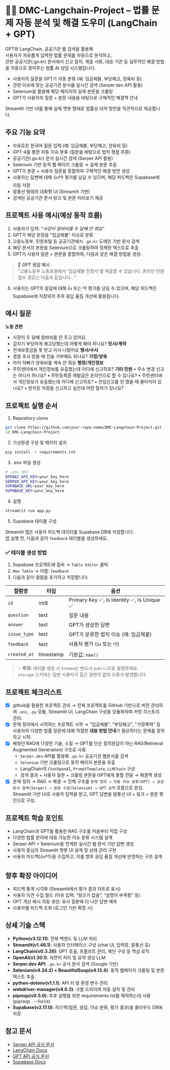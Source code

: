 # 🧑‍⚖️ DMC-Langchain-Project – 법률 문제 자동 분석 및 해결 도우미 (LangChain + GPT)

GPT와 LangChain, 공공기관 웹 검색을 활용해  
사용자가 자유롭게 입력한 법률 문제를 자동으로 분석하고,  
관련 공공기관(.go.kr) 문서에서 신고 절차, 제출 서류, 대응 기관 등 실무적인 해결 방법을 자동으로 찾아주는 법률 AI 상담 시스템입니다.

- 사용자의 질문을 GPT가 자동 분류 (예: 임금체불, 부당해고, 양육비 등)
- 관련 이슈에 맞는 공공기관 문서를 실시간 검색 (Serper.dev API 활용)
- Selenium을 활용해 해당 페이지의 실제 본문을 크롤링
- GPT가 사용자의 질문 + 본문 내용을 바탕으로 구체적인 해결책 안내

Streamlit 기반 UI를 통해 실제 챗봇 형태로 법률상 대처 방안을 직관적으로 제공합니다.

## 주요 기능 요약
- 자유로운 한국어 질문 입력 (예: 임금체불, 부당해고, 양육비 등)
- GPT-4를 통한 자동 이슈 분류 (질문을 바탕으로 법적 쟁점 추론)
- 공공기관(.go.kr) 문서 실시간 검색 (Serper API 활용)
- Selenium 기반 동적 웹 페이지 크롤링 → 실제 본문 추출
- GPT가 본문 + 사용자 질문을 종합하여 구체적인 해결 방안 생성
- 사용자는 답변에 대해 👍/👎 평가를 남길 수 있으며, 해당 피드백은 Supabase에 자동 저장
- 말풍선 형태의 대화형 UI (Streamlit 기반)
- 검색된 공공기관 문서 링크 및 본문 미리보기 제공

## 프로젝트 사용 예시(예상 동작 흐름)
1. 사용자가 입력: _"사장이 알바비를 두 달째 안 줘요"_
2. GPT가 해당 문장을 "임금체불" 이슈로 분류
3. 고용노동부, 민원포털 등 공공기관에서 `.go.kr` 도메인 기반 문서 검색
4. 해당 문서의 본문을 Selenium으로 크롤링하여 정제된 텍스트로 추출
5. GPT가 사용자 질문 + 본문을 종합하여, 다음과 같은 해결 방법을 생성:
> 💬 **GPT 응답 예시**  
> “고용노동부 노동포털에서 '임금체불 진정서'를 제출할 수 있습니다. 온라인 민원 접수 경로는 다음과 같습니다...”
6. 사용자는 GPT의 응답에 대해 👍 또는 👎 평가를 남길 수 있으며,
   해당 피드백은 Supabase에 저장되어 추후 응답 품질 개선에 활용됩니다.

## 예시 질문
**노동 관련**
- 사장이 두 달째 알바비를 안 주고 있어요  
- 갑자기 부당하게 해고당했는데 어떻게 해야 하나요?
**민사/계약**
- 전세보증금을 못 받고 이사 나왔어요
**형사/수사**
- 경찰 조사 받을 때 진술 거부해도 되나요?
**가정/양육**
- 아이 아빠가 양육비를 계속 안 줘요
**행정/개인정보**
- 주민센터에서 개인정보를 유출했는데 어디에 신고하죠?
**기타 민원**
• 주소 변경 신고는 어디서 하나요?
• 주민등록증 재발급은 온라인으로 할 수 있나요?
• 주민센터에서 개인정보가 유출됐는데 어디에 신고하죠?
• 전입신고를 안 했을 때 불이익이 있나요?
• 방치된 차량을 신고하고 싶은데 어떤 절차가 있나요?

## 프로젝트 실행 순서
1. Repository clone
```bash
git clone https://github.com/your-repo-name/DMC-Langchain-Project.git
cd DMC-Langchain-Project
```
2. 가상환경 구성 및 패키지 설치
```bash
pip install -r requirements.txt
```
3. .env 파일 생성
```bash
# .env 예시
OPENAI_API_KEY=your_key_here
SERPER_API_KEY=your_key_here
SUPABASE_URL=your_key_here
SUPABASE_KEY=your_key_here
```
4. 실행
```bash
streamlit run app.py
```
5. Supabase 테이블 구성

Streamlit 앱은 사용자 피드백 데이터를 Supabase DB에 저장합니다.  
앱 실행 전, 다음과 같이 `feedback` 테이블을 생성하세요.

### ✅ 테이블 생성 방법

1. Supabase 프로젝트에 접속 → `Table Editor` 클릭
2. `New Table` → 이름: `feedback`
3. 다음과 같이 컬럼을 추가하고 저장합니다:

| 컬럼명       | 타입        | 옵션                                           |
|--------------|-------------|------------------------------------------------|
| `id`         | int8        | Primary Key ✅, Is Identity ✅, Is Unique ✅     |
| `question`   | text        | 질문 내용                                     |
| `answer`     | text        | GPT가 생성한 답변                             |
| `issue_type` | text        | GPT가 분류한 법적 이슈 (예: 임금체불)         |
| `feedback`   | text        | 사용자 평가 (`👍` 또는 `👎`)                  |
| `created_at` | timestamp   | 기본값: `now()`                                |

> 💡 **주의:** 테이블 생성 시 `Schema`는 반드시 `public`으로 설정하세요.  
> `storage` 스키마는 일반 사용자가 접근 권한이 없어 오류가 발생합니다.

## 프로젝트 체크리스트
- [x]  github을 활용한 프로젝트 관리
  → 전체 프로젝트를 GitHub 기반으로 버전 관리하며 `.env`, `.py` 모듈, Streamlit UI, LangChain 구성을 모듈화하여 커밋 히스토리 관리.
- [x]  문제 정의에서 시작하는 프로젝트 시작
  → "임금체불", "부당해고", "가정폭력" 등 사용자의 다양한 법률 질문에 대해 적절한 **대응 방법 안내**가 필요하다는 문제를 정의하고 시작.
- [x]  배웠던 RAG에 다양한 기술, 스킬
  → GPT를 단순 질의응답이 아닌 RAG(Retrieval Augmented Generation) 구조로 사용.  
    - `Serper.dev` API를 활용해 `.go.kr` 공공기관 웹문서를 검색  
    - `Selenium` 기반 크롤링으로 동적 페이지 본문을 추출  
    - LangChain의 `ChatOpenAI`, `PromptTemplate`, `LLMChain` 구성  
    - 검색 결과 + 사용자 질문 + 크롤링 본문을 GPT에게 통합 전달 → 해결책 생성
- [x]  문제 정의 → RAG → 해결
  → 전체 구조를 `문제 정의 → 자동 이슈 분류(GPT) → 공공문서 검색(Serper) → 본문 수집(Selenium) → GPT 요약` 흐름으로 완성.  
    Streamlit 기반 UI로 사용자 입력을 받고, GPT 답변을 말풍선 UI + 링크 + 본문 확인으로 구성.

## 프로젝트 학습 포인트
- LangChain과 GPT를 활용한 RAG 구조를 처음부터 직접 구성
- 다양한 법률 분야에 대응 가능한 이슈 분류 시스템 설계
- Serper API + Selenium을 연계한 실시간 웹 문서 기반 답변 생성
- 사용자 중심의 Streamlit 챗봇 UI 설계 및 상태 관리 구현
- 사용자 피드백(👍/👎)을 수집하고, 이를 향후 응답 품질 개선에 반영하는 구조 설계

## 향후 확장 아이디어
- 피드백 통계 시각화 (Streamlit에서 평가 결과 차트로 표시)
- 사용자 의견 수집 필드 (이유 입력: “링크가 없음”, “설명이 부족함” 등)
- GPT 개선 예시 자동 생성: 유사 질문에 더 나은 답변 예측
- 사용자별 피드백 조회 (로그인 기반 확장 시)

## 상세 기술 스택
- **Python(v3.12.11)**: 전체 백엔드 및 LLM 처리
- **Streamlit(v1.46.1)**: 사용자 인터페이스 구성 (chat UI, 입력창, 말풍선 등)
- **LangChain(v0.3.26)**: GPT 호출, 프롬프트 관리, 체인 구성 등 핵심 로직
- **OpenAI(v1.30.1)**: 자연어 처리 및 요약 생성 LLM
- **Serper.dev API**: `.go.kr` 공식 문서 검색 (Google 기반)
- **Selenium(v4.34.2) + BeautifulSoup(v4.13.4)**: 동적 웹페이지 크롤링 및 본문 텍스트 추출
- **python-dotenv(v1.1.1)**: API 키 및 환경 변수 관리
- **webdriver-manager(v4.0.2)**: 크롬 드라이버 자동 설치 및 관리
- **pipreqs(v0.5.0)**: 추후 실행을 위한 requirements.txt를 제작하는데 사용(pipreqs . --force)
- **Supabase(v2.17.0)**: 피드백(질문, 응답, 이슈 분류, 평가 결과)을 클라우드 DB에 저장

## 참고 문서
- [Serper API 공식 문서](https://serper.dev/docs)
- [LangChain Docs](https://docs.langchain.com/)
- [GPT API 공식 문서](https://platform.openai.com/docs/overview)
- [Supabase Docs](https://supabase.com/docs)